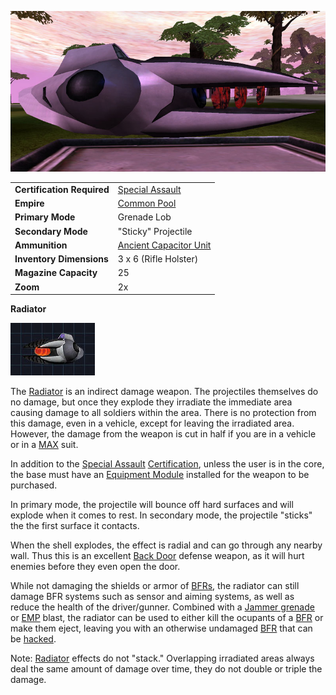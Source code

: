 ![](../images/Radiator.jpg "Radiator.jpg")

|                            |                                                                   |
| -------------------------- | ----------------------------------------------------------------- |
| **Certification Required** | [Special Assault](../certifications/Special_Assault.md)           |
| **Empire**                 | [Common Pool](../terminology/Common_Pool.md)                      |
| **Primary Mode**           | Grenade Lob                                                       |
| **Secondary Mode**         | "Sticky" Projectile                                               |
| **Ammunition**             | [Ancient Capacitor Unit](../ammunition/Ancient_Capacitor_Unit.md) |
| **Inventory Dimensions**   | 3 x 6 (Rifle Holster)                                             |
| **Magazine Capacity**      | 25                                                                |
| **Zoom**                   | 2x                                                                |

**Radiator**

![image:Radiator-Icon.jpg](../images/Radiator-Icon.jpg)

The [Radiator](Radiator.md) is an indirect damage weapon. The projectiles
themselves do no damage, but once they explode they irradiate the immediate area
causing damage to all soldiers within the area. There is no protection from this
damage, even in a vehicle, except for leaving the irradiated area. However, the
damage from the weapon is cut in half if you are in a vehicle or in a
[MAX](../armor/Mechanized_Assault_Exo-Suit.md) suit.

In addition to the [Special Assault](../certifications/Special_Assault.md)
[Certification](../certifications/Certifications.md), unless the user is in the
core, the base must have an [Equipment Module](../modules/Equipment_Module.md)
installed for the weapon to be purchased.

In primary mode, the projectile will bounce off hard surfaces and will explode
when it comes to rest. In secondary mode, the projectile "sticks" the the first
surface it contacts.

When the shell explodes, the effect is radial and can go through any nearby
wall. Thus this is an excellent [Back Door](../locations/Back_Door.md) defense
weapon, as it will hurt enemies before they even open the door.

While not damaging the shields or armor of
[BFRs](../vehicles/BattleFrame_Robotics.md), the radiator can still damage BFR
systems such as sensor and aiming systems, as well as reduce the health of the
driver/gunner. Combined with a [Jammer grenade](Jammer_Grenade.md) or
[EMP](../terminology/EMP.md) blast, the radiator can be used to either kill the
ocupants of a [BFR](../vehicles/BattleFrame_Robotics.md) or make them eject,
leaving you with an otherwise undamaged
[BFR](../vehicles/BattleFrame_Robotics.md) that can be
[hacked](../terminology/Hack.md).

Note: [Radiator](Radiator.md) effects do not "stack." Overlapping irradiated
areas always deal the same amount of damage over time, they do not double or
triple the damage.
